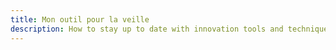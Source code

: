 ```yaml
---
title: Mon outil pour la veille
description: How to stay up to date with innovation tools and techniques.
---
```

